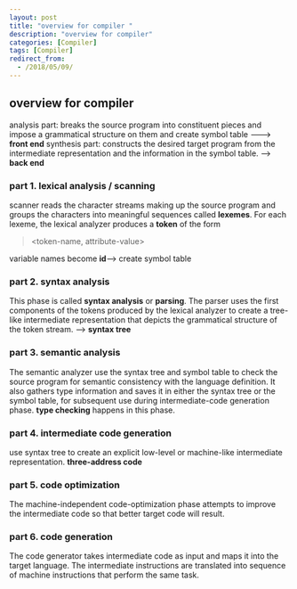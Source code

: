 ```yaml
---
layout: post
title: "overview for compiler "
description: "overview for compiler"
categories: [Compiler]
tags: [Compiler]
redirect_from:
  - /2018/05/09/
---
```

## overview for compiler 

analysis part: breaks the source program into constituent pieces and impose a grammatical structure on them and create symbol table  ---> **front end**
synthesis part: constructs the desired target program from the intermediate representation and the information in the symbol table.  --> **back end**

### part 1. lexical analysis / scanning
scanner reads the character streams making up the source program and groups the characters into meaningful sequences called **lexemes**. 
For each lexeme, the lexical analyzer produces a **token** of the form
> <token-name, attribute-value>

variable names become **id**--> create symbol table
### part 2. syntax analysis
This phase is called **syntax analysis** or **parsing**. The parser uses the first components of the tokens produced by the lexical analyzer to create a tree-like intermediate representation that depicts the grammatical structure of the token stream.  --> **syntax tree**

### part 3. semantic analysis
The semantic analyzer use the syntax tree and symbol table to check the source program for semantic consistency with the language definition. It also gathers type information and saves it in either the syntax tree or the symbol table, for subsequent use during intermediate-code generation phase. 
**type checking** happens in this phase. 
### part 4. intermediate code generation
use syntax tree to create an explicit low-level or machine-like intermediate representation. **three-address code**
### part 5. code optimization
The machine-independent code-optimization phase attempts to improve the intermediate code so that better target code will result. 
### part 6. code generation
The code generator takes intermediate code as input and maps it into the target language. The intermediate instructions are translated into sequence of machine instructions that perform the same task. 
